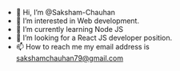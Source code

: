 - 👋 Hi, I’m @Saksham-Chauhan
- 👀 I’m interested in Web development.
- 🌱 I’m currently learning Node JS
- 💞️ I’m looking for a React JS developer position.
- 📫 How to reach me 
    my email address is sakshamchauhan79@gmail.com
 
